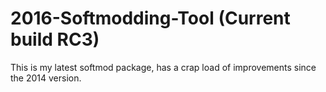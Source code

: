 # 2016-Softmodding-Tool (Current build RC3)
This is my latest softmod package, has a crap load of improvements since the 2014 version.

